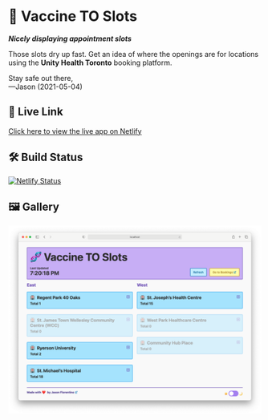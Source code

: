 # 🧬 Vaccine TO Slots  
***Nicely displaying appointment slots***  

Those slots dry up fast. Get an idea of where the openings are for locations using the **Unity Health Toronto** booking platform.  

Stay safe out there,  
—Jason (2021-05-04)

## 🔗 Live Link
[Click here to view the live app on Netlify](https://vaccinetoslots.netlify.app/)

## 🛠 Build Status
[![Netlify Status](https://api.netlify.com/api/v1/badges/1909aeaa-e445-4d0b-9f4d-0c29412f9855/deploy-status)](https://app.netlify.com/sites/vaccinetoslots/deploys) 

## 🖼 Gallery
![Screenshot of Vaccine TO Slots app](./demo/screenshot.png)
